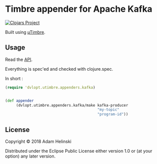# Timbre appender for Apache Kafka

[![Clojars
Project](https://img.shields.io/clojars/v/dvlopt/utimbre.appenders.kafka.svg)](https://clojars.org/dvlopt/utimbre.appenders.kafka)

Built using [µTimbre](https://github.com/dvlopt/utimbre).

## Usage

Read the
[API](https://dvlopt.github.io/doc/clojure/dvlopt/utimbre.appenders.kafka/index.html).

Everything is spec'ed and checked with clojure.spec.

In short :

```clj
(require 'dvlopt.utimbre.appenders.kafka)


(def appender
     (dvlopt.utimbre.appenders.kafka/make kafka-producer
                                          "my-topic"
                                          "program-id"))
```

## License

Copyright © 2018 Adam Helinski

Distributed under the Eclipse Public License either version 1.0 or (at
your option) any later version.
